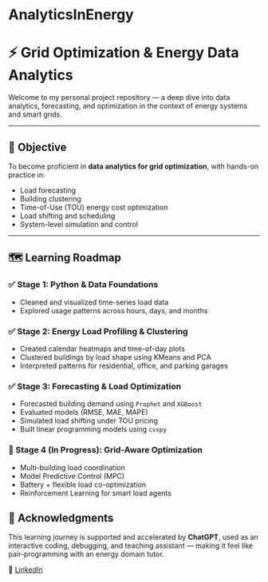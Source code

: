 # AnalyticsInEnergy
# ⚡ Grid Optimization & Energy Data Analytics

Welcome to my personal project repository — a deep dive into data analytics, forecasting, and optimization in the context of energy systems and smart grids.

---

## 📌 Objective

To become proficient in **data analytics for grid optimization**, with hands-on practice in:

- Load forecasting
- Building clustering
- Time-of-Use (TOU) energy cost optimization
- Load shifting and scheduling
- System-level simulation and control

---

## 🗺️ Learning Roadmap

### ✅ Stage 1: Python & Data Foundations
- Cleaned and visualized time-series load data
- Explored usage patterns across hours, days, and months

### ✅ Stage 2: Energy Load Profiling & Clustering
- Created calendar heatmaps and time-of-day plots
- Clustered buildings by load shape using KMeans and PCA
- Interpreted patterns for residential, office, and parking garages

### ✅ Stage 3: Forecasting & Load Optimization
- Forecasted building demand using `Prophet` and `XGBoost`
- Evaluated models (RMSE, MAE, MAPE)
- Simulated load shifting under TOU pricing
- Built linear programming models using `cvxpy`

### 🚀 Stage 4 (In Progress): Grid-Aware Optimization
- Multi-building load coordination
- Model Predictive Control (MPC)
- Battery + flexible load co-optimization
- Reinforcement Learning for smart load agents


## 🤝 Acknowledgments

This learning journey is supported and accelerated by **ChatGPT**, used as an interactive coding, debugging, and teaching assistant — making it feel like pair-programming with an energy domain tutor.


🔗 [LinkedIn](https://linkedin.com/in/minhc-chau-566b3b99)  

